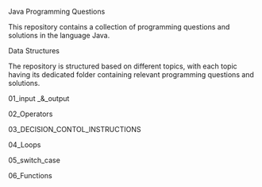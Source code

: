 Java Programming Questions

This repository contains a collection of programming questions and solutions in the language Java.

Data Structures

The repository is structured based on different topics, with each topic having its dedicated folder containing relevant programming questions and solutions.

 
 01_input _&_output

 02_Operators

 03_DECISION_CONTOL_INSTRUCTIONS

 04_Loops

 05_switch_case

 06_Functions
 
